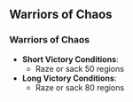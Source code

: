 ## Warriors of Chaos

### Warriors of Chaos

* **Short Victory Conditions**:
	* Raze or sack 50 regions
* **Long Victory Conditions**:
	* Raze or sack 80 regions
